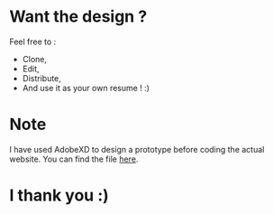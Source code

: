 # Want the design ?

Feel free to :

- Clone,
- Edit,
- Distribute,
- And use it as your own resume ! :)

# Note

I have used AdobeXD to design a prototype before coding the actual website. You can find the file [here](https://drive.google.com/open?id=1AS88T2j20k6m-it0PIVeYyZnDnbxxl81).

# I thank you :)
